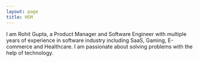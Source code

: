 ```yaml
---
layout: page
title: HSM
---
```


<p class="message">
 I am Rohit Gupta, a Product Manager and Software Engineer with multiple years of experience in software industry including SaaS, Gaming, E-commerce and Healthcare. I am passionate about solving problems with the help of technology. 
</p>

